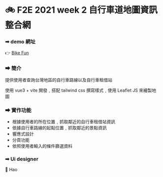 # 🚲 F2E 2021 week 2 自行車道地圖資訊整合網

### ➡ demo 網址

👉 [Bike Fun](https://changchiao.github.io/vue_youbike/#/)

### ➡ 簡介

提供使用者查詢台灣地區的自行車路線以及自行車租借站

使用 vue3 + vite 開發﹐搭配 tailwind css 撰寫樣式﹐使用 Leaflet JS 來繪製地圖

### ➡ 實作功能

-   根據使用者的所在位置﹐抓取鄰近的自行車租借站資訊
-   依據自行車路線的起點位置﹐抓取鄰近的景點資訊
-   響應式設計
-   分頁功能
-   依照使用者輸入的條件篩選資料

### ➡ Ui designer

👏 Hao
